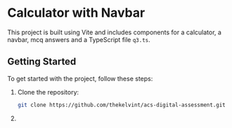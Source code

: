 # Calculator with Navbar 

This project is built using Vite and includes components for a calculator, a navbar, mcq answers and a TypeScript file `q3.ts`.

## Getting Started

To get started with the project, follow these steps:

1. Clone the repository:
   ```bash
   git clone https://github.com/thekelvint/acs-digital-assessment.git

2. ``` cd acs-digital-assessment
